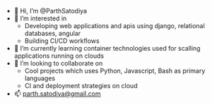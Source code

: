 - 👋 Hi, I’m @ParthSatodiya
- 👀 I’m interested in 
  - Developing web applications and apis using django, relational databases, angular
  - Building CI/CD workflows
- 🌱 I’m currently learning container technologies used for scalling applications running on clouds
- 💞️ I’m looking to collaborate on 
  - Cool projects which uses Python, Javascript, Bash as primary languages 
  - CI and deployment strategies on cloud
- 📫 parth.satodiya@gmail.com

<!---
ParthSatodiya/ParthSatodiya is a ✨ special ✨ repository because its `README.md` (this file) appears on your GitHub profile.
You can click the Preview link to take a look at your changes.
--->
